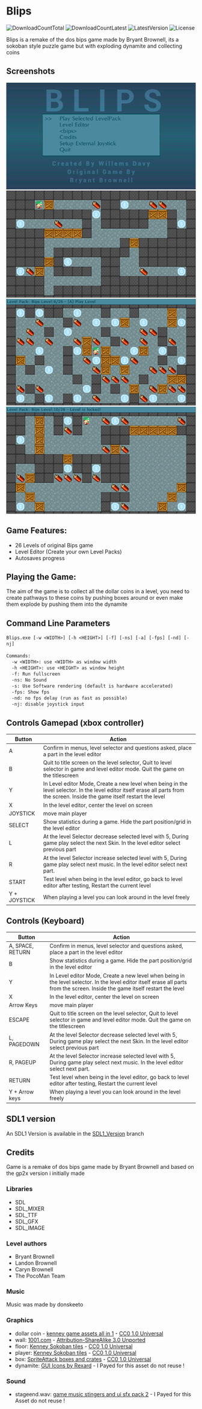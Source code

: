 # Blips
![DownloadCountTotal](https://img.shields.io/github/downloads/joyrider3774/blips/total?label=total%20downloads&style=plastic) ![DownloadCountLatest](https://img.shields.io/github/downloads/joyrider3774/blips/latest/total?style=plastic) ![LatestVersion](https://img.shields.io/github/v/tag/joyrider3774/blips?label=Latest%20version&style=plastic) ![License](https://img.shields.io/github/license/joyrider3774/blips?style=plastic)

Blips is a remake of the dos bips game made by Bryant Brownell, its a sokoban style puzzle game but with exploding dynamite and collecting coins

## Screenshots
![screenshot 1](screenshots/screenshot1.png)
![screenshot 2](screenshots/screenshot2.png)
![screenshot 3](screenshots/screenshot3.png)
![screenshot 4](screenshots/screenshot4.png)

## Game Features:
- 26 Levels of original Bips game
- Level Editor (Create your own Level Packs)
- Autosaves progress

## Playing the Game:
The aim of the game is to collect all the dollar coins in a level, you need to create pathways to these coins by pushing boxes around or even make them explode by pushing them into the dynamite

## Command Line Parameters
```
Blips.exe [-w <WIDTH>] [-h <HEIGHT>] [-f] [-ns] [-a] [-fps] [-nd] [-nj]

Commands:
  -w <WIDTH>: use <WIDTH> as window width
  -h <HEIGHT>: use <HEIGHT> as window height
  -f: Run fullscreen
  -ns: No Sound
  -s: Use Software rendering (default is hardware accelerated)
  -fps: Show fps
  -nd: no fps delay (run as fast as possible)
  -nj: disable joystick input
```

## Controls Gamepad (xbox controller)

| Button | Action |
| ------ | ------ |
| A | Confirm in menus, level selector and questions asked, place a part in the level editor |
| B | Quit to title screen on the level selector, Quit to level selector in game and level editor mode. Quit the game on the titlescreen |
| Y | In Level editor Mode, Create a new level when being in the level selector. In the level editor itself erase all parts from the screen. Inside the game itself restart the level |
| X	| In the level editor, center the level on screen |
| JOYSTICK | move main player |
| SELECT | Show statistics during a game. Hide the part position/grid in the level editor |
| L | At the level Selector decrease selected level with 5, During game play select the next Skin. In the level editor select previous part |
| R | At the level Selector increase selected level with 5, During game play select next music. In the level editor select next part. |
| START | Test level when being in the level editor, go back to level editor after testing, Restart the current level |
| Y + JOYSTICK | When playing a level you can look around in the level freely |

## Controls (Keyboard)

| Button | Action |
| ------ | ------ |
| A, SPACE, RETURN | Confirm in menus, level selector and questions asked, place a part in the level editor |
| B | Show statistics during a game. Hide the part position/grid in the level editor |
| Y | In Level editor Mode, Create a new level when being in the level selector. In the level editor itself erase all parts from the screen. Inside the game itself restart the level |
| X	| In the level editor, center the level on screen |
| Arrow Keys |	move main player |
| ESCAPE | Quit to title screen on the level selector, Quit to level selector in game and level editor mode. Quit the game on the titlescreen |
| L, PAGEDOWN | At the level Selector decrease selected level with 5, During game play select the next Skin. In the level editor select previous part |
| R, PAGEUP | At the level Selector increase selected level with 5, During game play select next music. In the level editor select next part. |
| RETURN | Test level when being in the level editor, go back to level editor after testing, Restart the current level |
| Y + Arrow keys | When playing a level you can look around in the level freely |

## SDL1 version
An SDL1 Version is available in the [SDL1_Version](https://github.com/joyrider3774/blips/tree/SDL1_Version) branch

## Credits
Game is a remake of dos bips game made by Bryant Brownell and based on the gp2x version i initially made

### Libraries
- SDL
- SDL_MIXER
- SDL_TTF
- SDL_GFX
- SDL_IMAGE

### Level authors
- Bryant Brownell
- Landon Brownell
- Caryn Brownell
- The PocoMan Team

### Music
Music was made by donskeeto

### Graphics
- dollar coin - [kenney game assets all in 1](https://kenney.itch.io/kenney-game-assets) - [CC0 1.0 Universal](https://creativecommons.org/publicdomain/zero/1.0/)
- wall: [1001.com](https://opengameart.org/content/sokoban-pack) - [Attribution-ShareAlike 3.0 Unported](https://creativecommons.org/licenses/by-sa/3.0/)
- floor: [Kenney Sokoban tiles](https://opengameart.org/content/sokoban-100-tiles) - [CC0 1.0 Universal](https://creativecommons.org/publicdomain/zero/1.0/)
- player: [Kenney Sokoban tiles](https://opengameart.org/content/sokoban-100-tiles) - [CC0 1.0 Universal](https://creativecommons.org/publicdomain/zero/1.0/)
- box: [SpriteAttack boxes and crates](https://opengameart.org/content/boxes-and-crates-svg-and-pngs) - [CC0 1.0 Universal](https://creativecommons.org/publicdomain/zero/1.0/)
- dynamite: [GUI Icons by Rexard](https://www.gamedevmarket.net/asset/gui-icons-8656) - I Payed for this asset do not reuse !

### Sound
- stageend.wav: [game music stingers and ui sfx pack 2](https://www.gamedevmarket.net/asset/game-music-stingers-and-ui-sfx-pack-2/) - I Payed for this Asset do not reuse !



